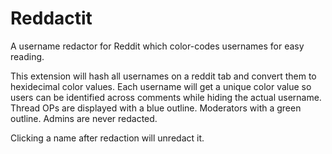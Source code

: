 # Reddactit

A username redactor for Reddit which color-codes usernames for easy reading.

This extension will hash all usernames on a reddit tab and convert them to hexidecimal color values. Each username will get a unique color value so users can be identified across comments while hiding the actual username. Thread OPs are displayed with a blue outline. Moderators with a green outline. Admins are never redacted.

Clicking a name after redaction will unredact it.
